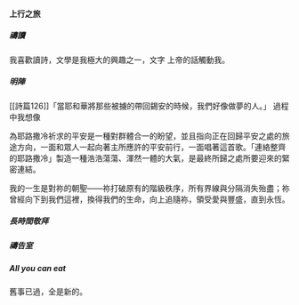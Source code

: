 #### 上行之旅

##### 禱讀

我喜歡讀詩，文學是我極大的興趣之一，文字
上帝的話觸動我。
##### 明陣

[[詩篇126]]「當耶和華將那些被擄的帶回錫安的時候，我們好像做夢的人。」
過程中我想像

為耶路撒冷祈求的平安是一種對群體合一的盼望，並且指向正在回歸平安之處的旅途方向，一面和眾人一起向著主所應許的平安前行，一面唱著這首歌。「連絡整齊的耶路撒冷」製造一種浩浩蕩蕩、渾然一體的大氣，是最終所歸之處所要迎來的緊密連結。 

我的一生是對祢的朝聖——祢打破原有的階級秩序，所有界線與分隔消失殆盡；祢曾經向下到我們這裡，換得我們的生命，向上追隨祢，領受愛與豐盛，直到永恆。

##### 長時間敬拜

##### 禱告室

##### All you can eat


舊事已過，全是新的。


